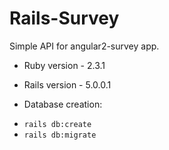 # Rails-Survey

Simple API for angular2-survey app.

* Ruby version - 2.3.1

* Rails version - 5.0.0.1

* Database creation:
- `rails db:create`
- `rails db:migrate`

